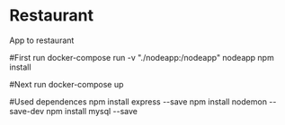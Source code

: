 # Restaurant
App to restaurant

#First run
docker-compose run -v "./nodeapp:/nodeapp" nodeapp npm install

#Next run
docker-compose up

#Used dependences
npm install express --save
npm install nodemon --save-dev
npm install mysql --save
